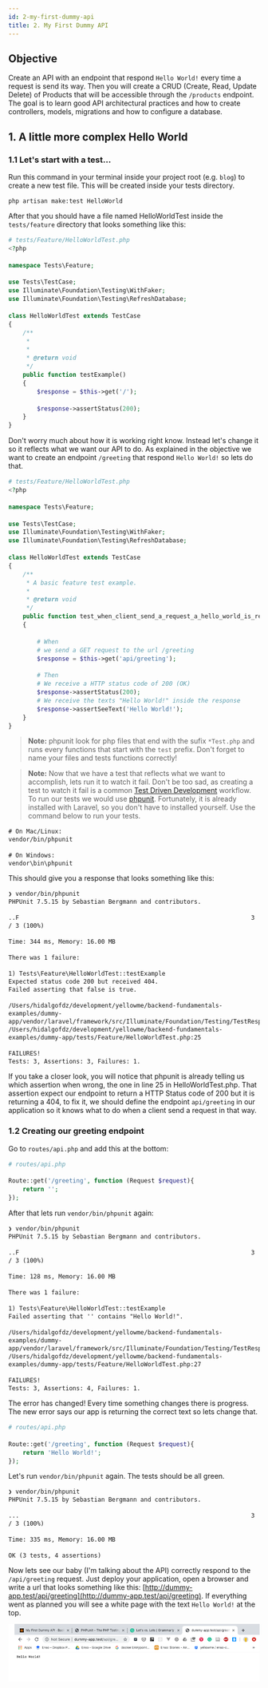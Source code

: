 ```yaml
---
id: 2-my-first-dummy-api
title: 2. My First Dummy API
---
```


## Objective

Create an API with an endpoint that respond `Hello World!` every time a request is send its way. Then you will create a CRUD (Create, Read, Update Delete) of Products that will be accessible through the `/products` endpoint. The goal is to learn good API architectural practices and how to create controllers, models, migrations and how to configure a database.

## 1. A little more complex Hello World

### 1.1 Let's start with a test...

Run this command in your terminal inside your project root (e.g. `blog`) to create a new test file. This will be created inside your tests directory.

``` shell
php artisan make:test HelloWorld
```

After that you should have a file named HelloWorldTest inside the `tests/feature` directory that looks something like this:

```php
# tests/Feature/HelloWorldTest.php
<?php

namespace Tests\Feature;

use Tests\TestCase;
use Illuminate\Foundation\Testing\WithFaker;
use Illuminate\Foundation\Testing\RefreshDatabase;

class HelloWorldTest extends TestCase
{
    /**
     * 
     *
     * @return void
     */
    public function testExample()
    {
        $response = $this->get('/');

        $response->assertStatus(200);
    }
}

```

Don't worry much about how it is working right know. Instead let's change it so it reflects what we want our API to do. As explained in the objective we want to create an endpoint `/greeting` that respond `Hello World!` so lets do that. 

```php
# tests/Feature/HelloWorldTest.php
<?php

namespace Tests\Feature;

use Tests\TestCase;
use Illuminate\Foundation\Testing\WithFaker;
use Illuminate\Foundation\Testing\RefreshDatabase;

class HelloWorldTest extends TestCase
{
    /**
     * A basic feature test example.
     *
     * @return void
     */
    public function test_when_client_send_a_request_a_hello_world_is_responded()
    {
        
        # When
        # we send a GET request to the url /greeting
        $response = $this->get('api/greeting');

        # Then
        # We receive a HTTP status code of 200 (OK)
        $response->assertStatus(200);
        # We receive the texts "Hello World!" inside the response
        $response->assertSeeText('Hello World!');
    }
}
```
> **Note:** phpunit look for php files that end with the sufix `*Test.php` and runs every functions that start with the `test` prefix. Don't forget to name your files and tests functions correctly!
 
 > **Note:** 
Now that we have a test that reflects what we want to accomplish, lets run it to watch it fail. Don't be too sad, as creating a test to watch it fail is a common [Test Driven Development](https://en.wikipedia.org/wiki/Test-driven_development) workflow. To run our tests we would use [phpunit](https://phpunit.de/). Fortunately, it is already installed with Laravel, so you don't have to installed yourself. Use the command below to run your tests.

```shell
# On Mac/Linux:
vendor/bin/phpunit

# On Windows:
vendor\bin\phpunit
``` 

This should give you a response that looks something like this: 

```shell
❯ vendor/bin/phpunit
PHPUnit 7.5.15 by Sebastian Bergmann and contributors.

..F                                                                 3 / 3 (100%)

Time: 344 ms, Memory: 16.00 MB

There was 1 failure:

1) Tests\Feature\HelloWorldTest::testExample
Expected status code 200 but received 404.
Failed asserting that false is true.

/Users/hidalgofdz/development/yellowme/backend-fundamentals-examples/dummy-app/vendor/laravel/framework/src/Illuminate/Foundation/Testing/TestResponse.php:151
/Users/hidalgofdz/development/yellowme/backend-fundamentals-examples/dummy-app/tests/Feature/HelloWorldTest.php:25

FAILURES!
Tests: 3, Assertions: 3, Failures: 1.

``` 

If you take a closer look, you will notice that phpunit is already telling us which assertion when wrong, the one in line 25 in HelloWorldTest.php. That assertion expect our endpoint to return a HTTP Status code of 200 but it is returning a 404, to fix it, we should define the endpoint `api/greeting` in our application so it knows what to do when a client send a request in that way.

### 1.2 Creating our greeting endpoint

Go to `routes/api.php` and add this at the bottom:

```php
# routes/api.php

Route::get('/greeting', function (Request $request){
    return '';
});
```

After that lets run `vendor/bin/phpunit` again:

```shell
❯ vendor/bin/phpunit     
PHPUnit 7.5.15 by Sebastian Bergmann and contributors.

..F                                                                 3 / 3 (100%)

Time: 128 ms, Memory: 16.00 MB

There was 1 failure:

1) Tests\Feature\HelloWorldTest::testExample
Failed asserting that '' contains "Hello World!".

/Users/hidalgofdz/development/yellowme/backend-fundamentals-examples/dummy-app/vendor/laravel/framework/src/Illuminate/Foundation/Testing/TestResponse.php:389
/Users/hidalgofdz/development/yellowme/backend-fundamentals-examples/dummy-app/tests/Feature/HelloWorldTest.php:27

FAILURES!
Tests: 3, Assertions: 4, Failures: 1.

```

The error has changed! Every time something changes there is progress. The new error says our app is returning the correct text so lets change that. 

```php
# routes/api.php

Route::get('/greeting', function (Request $request){
    return 'Hello World!';
});
```

Let's run `vendor/bin/phpunit` again. The tests should be all green.

```shell
❯ vendor/bin/phpunit
PHPUnit 7.5.15 by Sebastian Bergmann and contributors.

...                                                                 3 / 3 (100%)

Time: 335 ms, Memory: 16.00 MB

OK (3 tests, 4 assertions)
```  

Now lets see our baby (I'm talking about the API) correctly respond to the `/api/greeting` request. Just deploy your application, open a browser and write a url that looks something like this: [http://dummy-app.test/api/greeting](http://dummy-app.test/api/greeting). If everything went as planned you will see a white page with the text `Hello World!` at the top.

<img width="600" src="./assets/my-first-dummy-api/the-fruit-of-your-work.png" alt="greetings endpoint respond"/>
